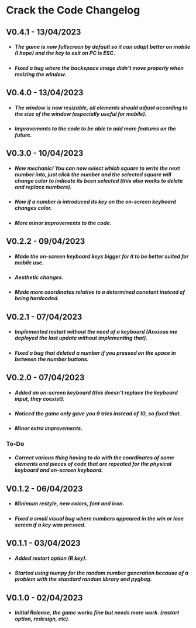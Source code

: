# Crack the Code Changelog

## V0.4.1 - 13/04/2023
- ##### The game is now fullscreen by default so it can adapt better on mobile (I hope) and the key to exit on PC is ESC.
- ##### Fixed a bug where the backspace image didn't move properly when resizing the window.

## V0.4.0 - 13/04/2023
- ##### The window is now resizable, all elements should adjust according to the size of the window (especially useful for mobile).
- ##### Improvements to the code to be able to add more features on the future.

## V0.3.0 - 10/04/2023
- ##### New mechanic! You can now select which square to write the next number into, just click the number and the selected square will change color to indicate its been selected (this also works to delete and replace numbers).
- ##### Now if a number is introduced its key on the on-screen keyboard changes color.
- ##### More minor improvements to the code.

## V0.2.2 - 09/04/2023
- ##### Made the on-screen keyboard keys bigger for it to be better suited for mobile use.
- ##### Aesthetic changes.
- ##### Made more coordinates relative to a determined constant instead of being hardcoded.

## V0.2.1 - 07/04/2023
- ##### Implemented restart without the need of a keyboard (Anxious me deployed the last update without implementing that).
- ##### Fixed a bug that deleted a number if you pressed on the space in between the number buttons.

## V0.2.0 - 07/04/2023
- ##### Added an on-screen keyboard (this doesn't replace the keyboard input, they coexist).
- ##### Noticed the game only gave you 9 tries instead of 10, so fixed that.
- ##### Minor extra improvements.

### To-Do
 - ##### Correct various thing having to do with the coordinates of some elements and pieces of code that are repeated for the physical keyboard and on-screen keyboard.

## V0.1.2 - 06/04/2023
- ##### Minimum restyle, new colors, font and icon.
- ##### Fixed a small visual bug where numbers appeared in the win or lose screen if a key was pressed.

## V0.1.1 - 03/04/2023
- ##### Added restart option (R key).
- ##### Started using numpy for the random number generation because of a problem with the standard random library and pygbag.

## V0.1.0 - 02/04/2023
- ##### Initial Release, the game works fine but needs more work. (restart option, redesign, etc).